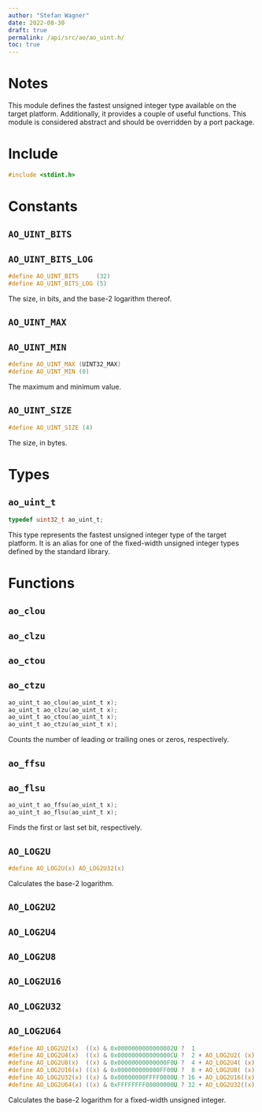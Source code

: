 ```yaml
---
author: "Stefan Wagner"
date: 2022-08-30
draft: true
permalink: /api/src/ao/ao_uint.h/
toc: true
---
```


# Notes

This module defines the fastest unsigned integer type available on the target platform. Additionally, it provides a couple of useful functions. This module is considered abstract and should be overridden by a port package.

# Include

```c
#include <stdint.h>
```

# Constants

## `AO_UINT_BITS`
## `AO_UINT_BITS_LOG`

```c
#define AO_UINT_BITS     (32)
#define AO_UINT_BITS_LOG (5)
```

The size, in bits, and the base-2 logarithm thereof.

## `AO_UINT_MAX`
## `AO_UINT_MIN`

```c
#define AO_UINT_MAX (UINT32_MAX)
#define AO_UINT_MIN (0)
```

The maximum and minimum value.

## `AO_UINT_SIZE`

```c
#define AO_UINT_SIZE (4)
```

The size, in bytes.

# Types

## `ao_uint_t`

```c
typedef uint32_t ao_uint_t;
```

This type represents the fastest unsigned integer type of the target platform. It is an alias for one of the fixed-width unsigned integer types defined by the standard library.

# Functions

## `ao_clou`
## `ao_clzu`
## `ao_ctou`
## `ao_ctzu`

```c
ao_uint_t ao_clou(ao_uint_t x);
ao_uint_t ao_clzu(ao_uint_t x);
ao_uint_t ao_ctou(ao_uint_t x);
ao_uint_t ao_ctzu(ao_uint_t x);
```

Counts the number of leading or trailing ones or zeros, respectively.

## `ao_ffsu`
## `ao_flsu`

```c
ao_uint_t ao_ffsu(ao_uint_t x);
ao_uint_t ao_flsu(ao_uint_t x);
```

Finds the first or last set bit, respectively.

## `AO_LOG2U`

```c
#define AO_LOG2U(x) AO_LOG2U32(x)
```

Calculates the base-2 logarithm.

## `AO_LOG2U2`
## `AO_LOG2U4`
## `AO_LOG2U8`
## `AO_LOG2U16`
## `AO_LOG2U32`
## `AO_LOG2U64`

```c
#define AO_LOG2U2(x)  ((x) & 0x0000000000000002U ?  1                         : 0            )
#define AO_LOG2U4(x)  ((x) & 0x000000000000000CU ?  2 + AO_LOG2U2( (x) >>  2) : AO_LOG2U2(x) )
#define AO_LOG2U8(x)  ((x) & 0x00000000000000F0U ?  4 + AO_LOG2U4( (x) >>  4) : AO_LOG2U4(x) )
#define AO_LOG2U16(x) ((x) & 0x000000000000FF00U ?  8 + AO_LOG2U8( (x) >>  8) : AO_LOG2U8(x) )
#define AO_LOG2U32(x) ((x) & 0x00000000FFFF0000U ? 16 + AO_LOG2U16((x) >> 16) : AO_LOG2U16(x))
#define AO_LOG2U64(x) ((x) & 0xFFFFFFFF00000000U ? 32 + AO_LOG2U32((x) >> 32) : AO_LOG2U32(x))
```

Calculates the base-2 logarithm for a fixed-width unsigned integer.
